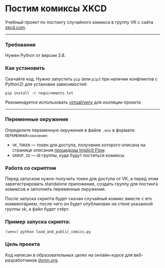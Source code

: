 # Постим комиксы XKCD

Учебный проект по постингу случайного комикса в группу VK c сайта [xkcd.com](https://xkcd.com).
___________________
### Требования
Нужен Python от версии 3.8.

### Как установить 
Скачайте код.
Нужно запустить `pip` (или `pip3` при наличии конфликтов с Python2) 
для установки зависимостей:
```commandline
pip install -r requirements.txt
```
Рекомендуется использовать [virtual/venv](https:..docs.python.org/3/library/venv.html) 
для изоляции проекта
______
### Переменные окружения
Определите переменную окружения в файле `.env` в формате: `ПЕРЕМЕННАЯ=значение`:
- `VK_TOKEN` — токен для доступа, получение которого описана на странице описания [процедуры Implicit Flow](https://dev.vk.com/api/access-token/implicit-flow-user).
- `GROUP_ID` — id группы, куда будут поститься комиксы

### Работа со скриптом
Перед запуском нужно получить токен для доступа от VK, а перед этим зарегистрировать standalone приложение, 
создать группу для постинга комиксов и заполнить переменные окружения.

После запуска скрипта будет скачан случайный комикс вместе с его комментарием, 
после чего он будет опубликован на стене указанной группы vk, а файл будет стёрт.

### Пример запуска скрипта: 
```commandline
(venv) python load_and_public_comics.py
```

### Цель проекта

Код написан в образовательных целях на онлайн-курсе для веб-разработчиков [dvmn.org](https://dvmn.org/).